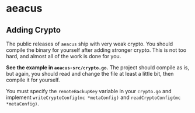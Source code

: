 # aeacus

## Adding Crypto

The public releases of `aeacus` ship with very weak crypto. You should compile the binary for yourself after adding stronger crypto. This is not too hard, and almost all of the work is done for you.

**See the example in `aeacus-src/crypto.go`.** The project should compile as is, but again, you should read and change the file at least a little bit, then compile it for yourself.

You must specify the `remoteBackupKey` variable in your `crypto.go` and implement `writeCryptoConfig(mc *metaConfig)` and `readCryptoConfig(mc *metaConfig)`.
